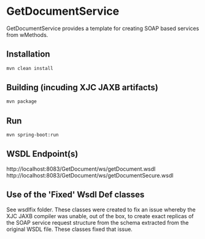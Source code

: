 # GetDocumentService

GetDocumentService provides a template for creating SOAP based services from wMethods.


## Installation

```bash
mvn clean install
```

## Building (incuding XJC JAXB artifacts)

```bash
mvn package
```

## Run

```bash
mvn spring-boot:run
```

## WSDL Endpoint(s) 

http://localhost:8083/GetDocument/ws/getDocument.wsdl
http://localhost:8083/GetDocument/ws/getDocumentSecure.wsdl

## Use of the 'Fixed' Wsdl Def classes
See wsdlfix folder. These classes were created to fix an issue whereby the XJC JAXB compiler was unable, 
out of the box, to create exact replicas of the SOAP service request structure from 
the schema extracted from the original WSDL file. These classes fixed that issue. 


